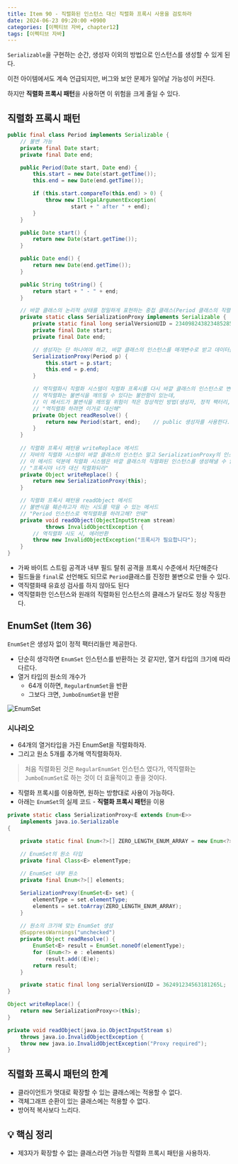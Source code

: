 ```yaml
---
title: Item 90 - 직렬화된 인스턴스 대신 직렬화 프록시 사용을 검토하라
date: 2024-06-23 09:20:00 +0900
categories: [이펙티브 자바, chapter12]
tags: [이펙티브 자바]
---
```


`Serializable`을 구현하는 순간, 생성자 이외의 방법으로 인스턴스를 생성할 수 있게 된다.

이전 아이템에서도 계속 언급되지만, 버그와 보안 문제가 일어날 가능성이 커진다.

하지만 **직렬화 프록시 패턴**을 사용하면 이 위험을 크게 줄일 수 있다.

## **직렬화 프록시 패턴**

```java
public final class Period implements Serializable {
    // 불변 가능
    private final Date start;
    private final Date end;

    public Period(Date start, Date end) {
        this.start = new Date(start.getTime());
        this.end = new Date(end.getTime());

        if (this.start.compareTo(this.end) > 0) {
            throw new IllegalArgumentException(
                    start + " after " + end);
        }
    }

    public Date start() {
        return new Date(start.getTime());
    }

    public Date end() {
        return new Date(end.getTime());
    }

    public String toString() {
        return start + " - " + end;
    }

    // 바깥 클래스의 논리적 상태를 정밀하게 표현하는 중첩 클래스(Period 클래스의 직렬화 프록시)
    private static class SerializationProxy implements Serializable {
        private static final long serialVersionUID = 234098243823485285L; // Any number will do (Item 87)
        private final Date start;
        private final Date end;

        // 생성자는 단 하나여야 하고, 바깥 클래스의 인스턴스를 매개변수로 받고 데이터를 복사해야 함
        SerializationProxy(Period p) {
            this.start = p.start;
            this.end = p.end;
        }

        // 역직렬화시 직렬화 시스템이 직렬화 프록시를 다시 바깥 클래스의 인스턴스로 변환하게 해줌.
        // 역직렬화는 불변식을 깨뜨릴 수 있다는 불안함이 있는데,
        // 이 메서드가 불변식을 깨뜨릴 위험이 적은 정상적인 방법(생성자, 정적 팩터리, 다른 메서드를 사용)으로 역직렬화된 인스턴스를 얻게 한다.
        // "역직렬화 하려면 이거로 대신해"
        private Object readResolve() {
            return new Period(start, end);    // public 생성자를 사용한다.
        }
    }
    
    // 직렬화 프록시 패턴용 writeReplace 메서드
    // 자바의 직렬화 시스템이 바깥 클래스의 인스턴스 말고 SerializationProxy의 인스턴스를 반환하게 하는 역할
    // 이 메서드 덕분에 직렬화 시스템은 바깥 클래스의 직렬화된 인스턴스를 생성해낼 수 없다.
    // "프록시야 너가 대신 직렬화되라"
    private Object writeReplace() {
        return new SerializationProxy(this);
    }

    // 직렬화 프록시 패턴용 readObject 메서드
    // 불변식을 훼손하고자 하는 시도를 막을 수 있는 메서드
    // "Period 인스턴스로 역직렬화를 하려고해? 안돼"
    private void readObject(ObjectInputStream stream)
            throws InvalidObjectException {
        // 역직렬화 시도 시, 에러반환
        throw new InvalidObjectException("프록시가 필요합니다");
    }
}
```
- 가짜 바이트 스트림 공격과 내부 필드 탈취 공격을 프록시 수준에서 차단해준다
- 필드들을 `final`로 선언해도 되므로 `Period`클래스를 진정한 불변으로 만들 수 있다.
- 역직렬화때 유효성 검사를 하지 않아도 된다
- 역직렬화한 인스턴스와 원래의 직렬화된 인스턴스의 클래스가 달라도 정상 작동한다.

## **EnumSet (Item 36)**

`EnumSet`은 생성자 없이 정적 팩터리들만 제공한다.

- 단순히 생각하면 `EnumSet` 인스턴스를 반환하는 것 같지만, 열거 타입의 크기에 따라 다르다.
- 열거 타입의 원소의 개수가
    - 64개 이하면, `RegularEnumSet`을 반환
    - 그보다 크면, `JumboEnumSet`을 반환

![EnumSet](https://github.com/Shinminjin/Algorithm/assets/76575966/35e46889-cc65-4c84-8d2c-095b91c181f6)

### **시나리오**

- 64개의 열거타입을 가진 EnumSet을 직렬화하자.
- 그리고 원소 5개를 추가해 역직렬화하자.

> 처음 직렬화된 것은 `RegularEnumSet` 인스턴스 였다가, 역직렬화는 `JumboEnumSet`로 하는 것이 더 효율적이고 좋을 것이다.

- 직렬화 프록시를 이용하면, 원하는 방향대로 사용이 가능하다.
- 아래는 `EnumSet`의 실제 코드 - **직렬화 프록시 패턴**을 이용

```java
private static class SerializationProxy<E extends Enum<E>>
    implements java.io.Serializable
{

    private static final Enum<?>[] ZERO_LENGTH_ENUM_ARRAY = new Enum<?>[0];

    // EnumSet의 원소 타입
    private final Class<E> elementType;
    
    // EnumSet 내부 원소
    private final Enum<?>[] elements;

    SerializationProxy(EnumSet<E> set) {
        elementType = set.elementType;
        elements = set.toArray(ZERO_LENGTH_ENUM_ARRAY);
    }
		
    // 원소의 크기에 맞는 EnumSet 생성
    @SuppressWarnings("unchecked")
    private Object readResolve() {
        EnumSet<E> result = EnumSet.noneOf(elementType);
        for (Enum<?> e : elements)
            result.add((E)e);
        return result;
    }

    private static final long serialVersionUID = 362491234563181265L;
}

Object writeReplace() {
    return new SerializationProxy<>(this);
}

private void readObject(java.io.ObjectInputStream s)
    throws java.io.InvalidObjectException {
    throw new java.io.InvalidObjectException("Proxy required");
}
```

## **직렬화 프록시 패턴의 한계**

- 클라이언트가 멋대로 확장할 수 있는 클래스에는 적용할 수 없다.
- 객체그래프 순환이 있는 클래스에는 적용할 수 없다.
- 방어적 복사보다 느리다.

## **💡 핵심 정리**

- 제3자가 확장할 수 없는 클래스라면 가능한 직렬화 프록시 패턴을 사용하자.
